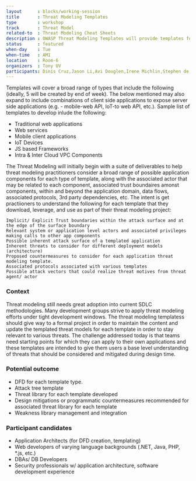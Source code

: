 ```yaml
---
layout      : blocks/working-session
title       : Threat Modeling Templates
type        : workshop
track       : Threat Model
related-to  : Threat Modeling Cheat Sheets
description : OWASP Threat Modeling Templates will provide templates for addressing applications templates for which participants can leverage as starter kits for their respective threat modeling efforts.  The intent is to develop, maintain, and enhance a suite of templates that cover different application types, deployment models to which multiple MNCs across various industries can leverage within their respective AppSec groups.
status      : featured
when-day    : Tue
when-time   : AM1
location    : Room-6
organizers  : Tony UV
participants: Dinis Cruz,Jason Li,Avi Douglen,Irene Michlin,Stephen de Vries,Robert Morschel,Francois Raynaud
---
```


Templates will cover a broad range of types that include the following (ideally, 5 will be created by end of week). The below mentioned may also expand to include combinations of client side applications to expose server side applications (e.g. - mobile-web API, IoT-to web API, etc.).  Sample list of templates to develop inlude the following:
 - Traditional web applications
 - Web services
 - Mobile client applications 
 - IoT Devices
 - JS based Frameworks
 - Intra & Inter Cloud VPC Components
 
The Threat Modeling will initially begin with a suite of deliverables to help threat modeling practitioners consider a broad range of possible application components for each type of template, along with the associated actor that may be related to each component, associated trust boundaires amonst components, within and beyond the application domain, data flows, associated protocols, 3rd party dependencies, etc.  The intent is get practiioners to understand the following for each template that they download, leverage, and use as part of their threat modeling project:

    Implicit/ Explicit Trust boundaries within the attack surface and at the edge of the surface boundary
    Relevant system or application level actors and associated privileges making calls to other app components
    Possible inherent attack surface of a templated application 
    Inherent threats to consider for different deployment models (architecture)
    Proposed countermeasures to consider for each application threat modeling template.  
    Associated protocols associated with various templates
    Possible attack vectors that could realize threat motives from threat agent/ actor

### Context

Threat modeling still needs great adoption into current SDLC methodologies. Many development groups strive to apply threat modeling efforts under tight development windows.  The threat modeling templatess should give way to a formal project in order to maintain the content and update the templated threat models for each template in order to stay relevant to various threats.  The challenge addressed today is that teams need starting points for which they can apply to their own applications and these templates are intended to give them users a base level understanding of threats that should be considered and mitigated during design time.

### Potential outcome

 * DFD for each template type.  
 * Attack tree template
 * Threat library for each template developed
 * Design mitigations or programmatic countermeasures recommended for associated threat library for each template
 * Weakness library management and integration


### Participant candidates

 * Application Architects (for DFD creation, templating)
 * Web developers of varying language backgrounds (.NET, Java, PHP, *.js, etc.)
 * DBAs/ DB Developers
 * Security professionals w/ application architecture, software development experience


